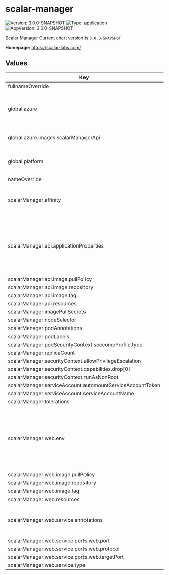 # scalar-manager

![Version: 3.0.0-SNAPSHOT](https://img.shields.io/badge/Version-3.0.0--SNAPSHOT-informational?style=flat-square)  ![Type: application](https://img.shields.io/badge/Type-application-informational?style=flat-square)  ![AppVersion: 3.0.0-SNAPSHOT](https://img.shields.io/badge/AppVersion-3.0.0--SNAPSHOT-informational?style=flat-square)

Scalar Manager
Current chart version is `3.0.0-SNAPSHOT`

**Homepage:** <https://scalar-labs.com/>

## Values

| Key | Type | Default | Description |
|-----|------|---------|-------------|
| fullnameOverride | string | `""` |  |
| global.azure | object | `{"extension":{"resourceId":"DONOTMODIFY"},"identity":{"clientId":"DONOTMODIFY"},"images":{"scalarManagerApi":{"image":"scalar-manager-api-azure-payg","registry":"scalar.azurecr.io","tag":""},"scalarManagerWeb":{"image":"scalar-manager-web-azure-payg","registry":"scalar.azurecr.io","tag":""}},"marketplace":{"planId":"DONOTMODIFY"}}` | Azure Marketplace specific configurations. |
| global.azure.images.scalarManagerApi | object | `{"image":"scalar-manager-api-azure-payg","registry":"scalar.azurecr.io","tag":""}` | Container image of Scalar Manager for Azure Marketplace. |
| global.platform | string | `""` | Specify the platform that you use. This configuration is for internal use. |
| nameOverride | string | `""` |  |
| scalarManager.affinity | object | `{}` | The affinity/anti-affinity feature, greatly expands the types of constraints you can express. |
| scalarManager.api.applicationProperties | string | The minimum template of application.properties is set by default. | The application.properties for Scalar Manager. If you want to customize application.properties, you can override this value with your application.properties. |
| scalarManager.api.image.pullPolicy | string | `"IfNotPresent"` |  |
| scalarManager.api.image.repository | string | `"ghcr.io/scalar-labs/scalar-manager-api"` |  |
| scalarManager.api.image.tag | string | `""` |  |
| scalarManager.api.resources | object | `{}` |  |
| scalarManager.imagePullSecrets | list | `[]` |  |
| scalarManager.nodeSelector | object | `{}` |  |
| scalarManager.podAnnotations | object | `{}` |  |
| scalarManager.podLabels | object | `{}` |  |
| scalarManager.podSecurityContext.seccompProfile.type | string | `"RuntimeDefault"` |  |
| scalarManager.replicaCount | int | `1` |  |
| scalarManager.securityContext.allowPrivilegeEscalation | bool | `false` |  |
| scalarManager.securityContext.capabilities.drop[0] | string | `"ALL"` |  |
| scalarManager.securityContext.runAsNonRoot | bool | `true` |  |
| scalarManager.serviceAccount.automountServiceAccountToken | bool | `true` |  |
| scalarManager.serviceAccount.serviceAccountName | string | `""` |  |
| scalarManager.tolerations | list | `[]` |  |
| scalarManager.web.env | list | `[{"name":"GRAFANA_SERVER_URL","value":"http://scalardb-cluster-monitoring-grafana:3000"}]` | The environment variables for Scalar Manager web container. If you want to customize environment variables, you can override this value with your environment variables. |
| scalarManager.web.image.pullPolicy | string | `"IfNotPresent"` |  |
| scalarManager.web.image.repository | string | `"ghcr.io/scalar-labs/scalar-manager-web"` |  |
| scalarManager.web.image.tag | string | `""` |  |
| scalarManager.web.resources | object | `{}` |  |
| scalarManager.web.service.annotations | object | `{}` | Service annotations. For example, you can configure the Load Balancer provided by Cloud Service. |
| scalarManager.web.service.ports.web.port | int | `80` |  |
| scalarManager.web.service.ports.web.protocol | string | `"TCP"` |  |
| scalarManager.web.service.ports.web.targetPort | int | `3000` |  |
| scalarManager.web.service.type | string | `"ClusterIP"` |  |
